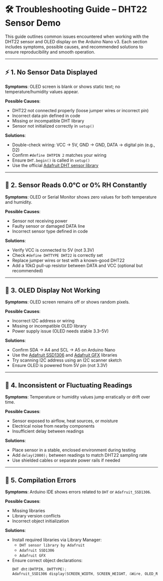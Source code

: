 # 🛠️ Troubleshooting Guide – DHT22 Sensor Demo

This guide outlines common issues encountered when working with the DHT22 sensor and OLED display on the Arduino Nano v3. Each section includes symptoms, possible causes, and recommended solutions to ensure reproducibility and smooth operation.

---

## ⚡ 1. No Sensor Data Displayed

**Symptoms**: OLED screen is blank or shows static text; no temperature/humidity values appear.

**Possible Causes**:
- DHT22 not connected properly (loose jumper wires or incorrect pin)
- Incorrect data pin defined in code
- Missing or incompatible DHT library
- Sensor not initialized correctly in `setup()`

**Solutions**:
- Double-check wiring: VCC → 5V, GND → GND, DATA → digital pin (e.g., D2)
- Confirm `#define DHTPIN 2` matches your wiring
- Ensure `DHT.begin()` is called in `setup()`
- Use the official [Adafruit DHT sensor library](https://github.com/adafruit/DHT-sensor-library)

---

## 🧊 2. Sensor Reads 0.0°C or 0% RH Constantly

**Symptoms**: OLED or Serial Monitor shows zero values for both temperature and humidity.

**Possible Causes**:
- Sensor not receiving power
- Faulty sensor or damaged DATA line
- Incorrect sensor type defined in code

**Solutions**:
- Verify VCC is connected to 5V (not 3.3V)
- Check `#define DHTTYPE DHT22` is correctly set
- Replace jumper wires or test with a known-good DHT22
- Add a 10kΩ pull-up resistor between DATA and VCC (optional but recommended)

---

## 🔄 3. OLED Display Not Working

**Symptoms**: OLED screen remains off or shows random pixels.

**Possible Causes**:
- Incorrect I2C address or wiring
- Missing or incompatible OLED library
- Power supply issue (OLED needs stable 3.3–5V)

**Solutions**:
- Confirm SDA → A4 and SCL → A5 on Arduino Nano
- Use the [Adafruit SSD1306](https://github.com/adafruit/Adafruit_SSD1306) and [Adafruit GFX](https://github.com/adafruit/Adafruit-GFX-Library) libraries
- Try scanning I2C address using an I2C scanner sketch
- Ensure OLED is powered from 5V pin (not 3.3V)

---

## 🧪 4. Inconsistent or Fluctuating Readings

**Symptoms**: Temperature or humidity values jump erratically or drift over time.

**Possible Causes**:
- Sensor exposed to airflow, heat sources, or moisture
- Electrical noise from nearby components
- Insufficient delay between readings

**Solutions**:
- Place sensor in a stable, enclosed environment during testing
- Add `delay(2000);` between readings to match DHT22 sampling rate
- Use shielded cables or separate power rails if needed

---

## 🧼 5. Compilation Errors

**Symptoms**: Arduino IDE shows errors related to `DHT` or `Adafruit_SSD1306`.

**Possible Causes**:
- Missing libraries
- Library version conflicts
- Incorrect object initialization

**Solutions**:
- Install required libraries via Library Manager:
  - `DHT sensor library by Adafruit`
  - `Adafruit SSD1306`
  - `Adafruit GFX`
- Ensure correct object declarations:
  ```cpp
  DHT dht(DHTPIN, DHTTYPE);
  Adafruit_SSD1306 display(SCREEN_WIDTH, SCREEN_HEIGHT, &Wire, OLED_RESET);
